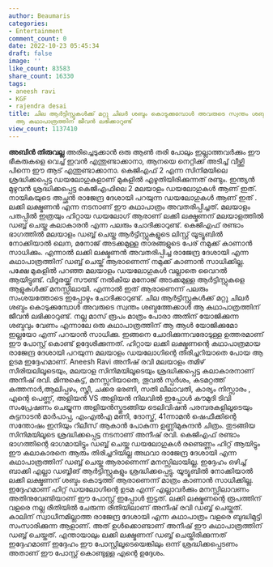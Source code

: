```yaml
---
author: Beaumaris
categories:
- Entertainment
comment_count: 0
date: 2022-10-23 05:45:34
draft: false
image: ''
like_count: 83583
share_count: 16330
tags:
- aneesh ravi
- KGF
- rajendra desai
title: ചില ആർട്ടിസ്റ്റുകൾക്ക് മറ്റു ചിലർ ശബ്ദം കൊടുക്കുമ്പോൾ അവരുടെ സ്വന്തം ശബ്ദത്തേക്കാൾ
  ആ കഥാപാത്രത്തിന് ജീവൻ ലഭിക്കാറുണ്ട്
view_count: 1137410
---
```


**അബിൻ തിരുവല്ല** അരിച്ചെടുക്കാൻ ഒരു ആൺ തരി പോലും ഇല്ലാത്തവർക്കും ഈ ഭീകരുകളെ വെച്ച് ഇവൻ എന്തുണ്ടാക്കാനാ, ആനയെ നെറ്റിക്ക് അടിച്ച് വീഴ്ത്തി പിന്നെ ഈ ആട് എന്തുണ്ടാക്കാനാ. കെജിഎഫ് 2 എന്ന സിനിമയിലെ ശ്രദ്ധിക്കപ്പെട്ട ഡയലോഗുകളാണ് മുകളിൽ എഴുതിയിരിക്കുന്നത് രണ്ടും. ഇന്ത്യൻ മുഴുവൻ ശ്രദ്ധിക്കപ്പെട്ട കെജിഎഫിലെ 2 മലയാളം ഡയലോഗുകൾ ആണ് ഇത്. നായികയുടെ അച്ഛൻ രാജേന്ദ്ര ദേശായി പറയുന്ന ഡയലോഗുകൾ ആണ് ഇത് . ലക്കി ലക്ഷ്മണൻ എന്ന നടനാണ് ഈ കഥാപാത്രം അവതരിപ്പിച്ചത്. മലയാളം പതപ്പിൽ ഇത്രയും ഹിറ്റായ ഡയലോഗ് ആരാണ് ലക്കി ലക്ഷ്മണന് മലയാളത്തിൽ ഡബ്ബ് ചെയ്ത കലാകാരൻ എന്ന പലരും ചോദിക്കാറുണ്ട്. കെജിഎഫ് രണ്ടാം ഭാഗത്തിൽ മലയാളം ഡബ്ബ് ചെയ്ത ആർട്ടിസ്റ്റുകളുടെ ലിസ്റ്റ് യൂട്യൂബിൽ നോക്കിയാൽ ലെന, മനോജ് അടക്കമുള്ള താരങ്ങളുടെ പേര് നമുക്ക് കാണാൻ സാധിക്കും. എന്നാൽ ലക്കി ലക്ഷ്മണൻ അവതരിപ്പിച്ച രാജേന്ദ്ര ദേശായി എന്ന കഥാപാത്രത്തിന് ഡബ്ബ് ചെയ്ത് ആരാണെന്ന് നമുക്ക് കാണാൻ സാധിക്കില്ല. പക്ഷേ മുകളിൽ പറഞ്ഞ മലയാളം ഡയലോഗുകൾ വല്ലാതെ വൈറൽ ആയിട്ടുണ്ട്. വിദൂരയ്ക്ക് സൗണ്ട് നൽകിയ മനോജ് അടക്കമുള്ള ആർട്ടിസ്റ്റുകളെ ആളുകൾക്ക് മനസ്സിലായി. എന്നാൽ ഇത് ആരാണെന്ന് പലരും സംശയത്തോടെ ഇപ്പോഴും ചോദിക്കാറുണ്ട്. ചില ആർട്ടിസ്റ്റുകൾക്ക് മറ്റു ചിലർ ശബ്ദം കൊടുക്കുമ്പോൾ അവരുടെ സ്വന്തം ശബ്ദത്തേക്കാൾ ആ കഥാപാത്രത്തിന് ജീവൻ ലഭിക്കാറുണ്ട്. നല്ല മാസ് രൂപം മാത്രം പോരാ അതിന് യോജിക്കുന്ന ശബ്ദവും വേണം എന്നാലേ ഒരു കഥാപാത്രത്തിന് ആ ആൾ യോജിക്കുമോ ഇല്ലയോ എന്ന് പറയാൻ സാധിക്കു. ഇങ്ങനെ ചോദിക്കുന്നവരോടുള്ള ഉത്തരമാണ് ഈ പോസ്റ്റ് കൊണ്ട് ഉദ്ദേശിക്കുന്നത്. ഹിറ്റായ ലക്കി ലക്ഷ്മണന്റെ കഥാപാത്രമായ രാജേന്ദ്ര ദേശായി പറയുന്ന മലയാളം ഡയലോഗിന്റെ തിരിച്ചറിയാതെ പോയ ആ ഉടമ ഇദ്ദേഹമാണ്. Aneesh Ravi അനീഷ് രവി മലയാളം തമിഴ് സീരിയലിലൂടെയും, മലയാള സിനിമയിലൂടെയും ശ്രദ്ധിക്കപ്പെട്ട കലാകാരനാണ് അനീഷ് രവി. മിന്നുകെട്ട്, മനസ്സറിയാതെ, തൂവൽ സ്പർശം, കടമറ്റത്ത് കത്തനാർ,ആലിപ്പഴം, സ്ത്രീ, ചക്കര ഭരണി, സതി ലീലാവതി, കാര്യം നിസ്സാരം , എന്റെ പെണ്ണ്, അളിയൻ VS അളിയൻ നിലവിൽ ഇപ്പോൾ കൗമുദി ടിവി സംപ്രേഷണം ചെയ്യുന്ന അളിയൻസ്തുടങ്ങിയ ടെലിവിഷൻ പരമ്പരകളിലൂടെയും കുട്ടനാടൻ മാർപാപ്പ, എംഎൽഎ മണി, ദോസ്ത്, 41ന്നാമൻ ഷെഫീക്കിന്റെ സന്തോഷം ഇനിയും റിലീസ് ആകാൻ പോകുന്ന ഉണ്ണിമുകുന്ദൻ ചിത്രം. തുടങ്ങിയ സിനിമയിലൂടെ ശ്രദ്ധിക്കപ്പെട്ട നടനാണ് അനീഷ് രവി. കെജിഎഫ് രണ്ടാം ഭാഗത്തിന്റെ ഭാഗമായിട്ടും ഡബ്ബ് ചെയ്ത ഡയലോഗുകൾ രണ്ടെണ്ണം ഹിറ്റ് ആയിട്ടും ഈ കലാകാരനെ ആരും തിരിച്ചറിയില്ല അഥവാ രാജേന്ദ്ര ദേശായി എന്ന കഥാപാത്രത്തിന് ഡബ്ബ് ചെയ്ത ആരാണെന്ന് മനസ്സിലായില്ല. ഇദ്ദേഹം ഒഴിച്ച് ബാക്കി എല്ലാ ഡബ്ബിങ് ആർട്ടിസ്റ്റുകളും ശ്രദ്ധിക്കപ്പെട്ടു. യൂട്യൂബിൽ നോക്കിയാൽ ലക്കി ലക്ഷ്മണന് ശബ്ദം കൊടുത്ത് ആരാണെന്ന് മാത്രം കാണാൻ സാധിക്കില്ല. ഇദ്ദേഹമാണ് ഹിറ്റ് ഡയലോഗിന്റെ ഉടമ എന്ന് എല്ലാവർക്കും മനസ്സിലാവണം അതിനുവേണ്ടിയാണ് ഈ പോസ്റ്റ് ഇപ്പോൾ ഇട്ടത്. ലക്കി ലക്ഷ്മണന്റെ രൂപത്തിന് വളരെ നല്ല രീതിയിൽ ചേരുന്ന രീതിയിലാണ് അനീഷ് രവി ഡബ്ബ് ചെയ്തത്. കാലിന് സ്വാധീനമില്ലാത്ത രാജേന്ദ്ര ദേശായി എന്ന കഥാപാത്രം വളരെ ബുദ്ധിമുട്ടി സംസാരിക്കുന്ന ആളാണ്. അത് ഉൾക്കൊണ്ടാണ് അനീഷ് ഈ കഥാപാത്രത്തിന് ഡബ്ബ് ചെയ്തത്. എന്തായാലും ലക്കി ലക്ഷ്മണന് ഡബ്ബ് ചെയ്തിരിക്കുന്നത് ഇദ്ദേഹമാണ് ഇദ്ദേഹം ഈ പോസ്റ്റിലൂടെയെങ്കിലും ഒന്ന് ശ്രദ്ധിക്കപ്പെടണം അതാണ് ഈ പോസ്റ്റ് കൊണ്ടുള്ള എന്റെ ഉദ്ദേശം.